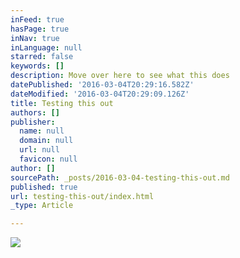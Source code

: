 ```yaml
---
inFeed: true
hasPage: true
inNav: true
inLanguage: null
starred: false
keywords: []
description: Move over here to see what this does
datePublished: '2016-03-04T20:29:16.582Z'
dateModified: '2016-03-04T20:29:09.126Z'
title: Testing this out
authors: []
publisher:
  name: null
  domain: null
  url: null
  favicon: null
author: []
sourcePath: _posts/2016-03-04-testing-this-out.md
published: true
url: testing-this-out/index.html
_type: Article

---
```

![](https://the-grid-user-content.s3-us-west-2.amazonaws.com/5cf610fc-fe5e-4e93-bf64-68ffb3428efe.jpg)